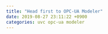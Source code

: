 ```yaml
---
title: "Head first to OPC-UA Modeler"
date: 2019-08-27 23:11:22 +0900
categories: uvc opc-ua modeler
---
```

